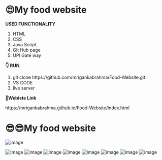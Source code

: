 <h1>😍My food website</h1>

<b> USED FUNCTIONALITY</b>
<ol>
  <li>HTML</li>
  <li>CSS</li>
  <li>Java Script</li>
  <li>Git Hub page</li>
  <li>UPI Gate way</li>
</ol>
<b>👇 RUN </b>
<ol>
  <li>git clone https://github.com/mrigankabrahma/Food-Website.git</li>
  <li>VS CODE</li>
  <li>live server</li>
</ol>

<b>🤩Webiste Link</b>

<p> https://mrigankabrahma.github.io/Food-Website/index.html </p>

<h1>😎😎My food website</h1>

![image](https://github.com/mrigankabrahma/Food-Website/assets/88397563/f1a5742f-9c2f-4dc5-b500-28a752754d41)

![image](https://github.com/mrigankabrahma/Food-Website/assets/88397563/b043b7be-3c59-42a8-b37c-eaf7f20df8f8)
![image](https://github.com/mrigankabrahma/Food-Website/assets/88397563/d291ed40-66d0-4303-9c80-93c6359ffdb9)
![image](https://github.com/mrigankabrahma/Food-Website/assets/88397563/9fde4048-aac6-44b2-8fd1-46f4ca580e58)
![image](https://github.com/mrigankabrahma/Food-Website/assets/88397563/d407ade7-600f-42bd-b16c-758444090002)
![image](https://github.com/mrigankabrahma/Food-Website/assets/88397563/c105fb66-bd9b-4a7e-94c6-83fe10710026)
![image](https://github.com/mrigankabrahma/Food-Website/assets/88397563/ee783df8-dc8a-472c-812f-d97d14fe373c)
![image](https://github.com/mrigankabrahma/Food-Website/assets/88397563/7335cb6c-0751-47ea-964e-d101b14093e4)
![image](https://github.com/mrigankabrahma/Food-Website/assets/88397563/f6dbe82f-48ed-4ce0-828b-b721383ec0b1)











